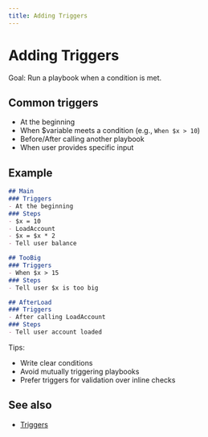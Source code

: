 ```yaml
---
title: Adding Triggers
---
```


# Adding Triggers

Goal: Run a playbook when a condition is met.

## Common triggers

- At the beginning
- When $variable meets a condition (e.g., `When $x > 10`)
- Before/After calling another playbook
- When user provides specific input

## Example

```markdown
## Main
### Triggers
- At the beginning
### Steps
- $x = 10
- LoadAccount
- $x = $x * 2
- Tell user balance

## TooBig
### Triggers
- When $x > 15
### Steps
- Tell user $x is too big

## AfterLoad
### Triggers
- After calling LoadAccount
### Steps
- Tell user account loaded
```

Tips:

- Write clear conditions
- Avoid mutually triggering playbooks
- Prefer triggers for validation over inline checks

## See also

- [Triggers](../triggers/index.md)


